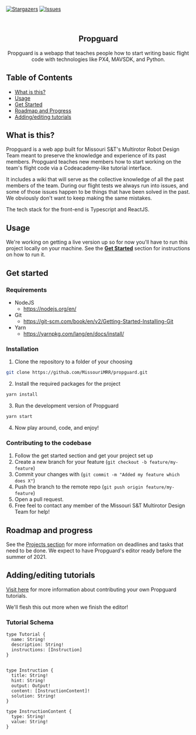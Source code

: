 [![Stargazers][stars-shield]][stars-url]
[![Issues][issues-shield]][issues-url]

<!-- PROJECT LOGO AND TITILE -->
<br />
<p align="center">
    <h2 align="center">Propguard</h2>
    <p align="center">Propguard is a webapp that teaches people how to start writing basic flight code with technologies like PX4, MAVSDK, and Python.</p>
</p>

## Table of Contents

- [What is this?](#what-is-this)
- [Usage](#usage)
- [Get Started](#get-started)
- [Roadmap and Progress](#roadmap-and-progress)
- [Adding/editing tutorials](#adding/editing-tutorials)

## What is this?

Propguard is a web app built for Missouri S&T's Multirotor Robot Design Team meant to preserve the knowledge and experience of its past members. Propguard teaches new members how to start working on the team's flight code via a Codeacademy-like tutorial interface.

It includes a wiki that will serve as the collective knowledge of all the past members of the team. During our flight tests we always run into issues, and some of those issues happen to be things that have been solved in the past. We obviously don't want to keep making the same mistakes.

The tech stack for the front-end is Typescript and ReactJS.

## Usage

We're working on getting a live version up so for now you'll have to run this project locally on your machine. See the [**Get Started**](#get-started) section for instructions on how to run it.

## Get started

### Requirements

- NodeJS
  - https://nodejs.org/en/
- Git
  - https://git-scm.com/book/en/v2/Getting-Started-Installing-Git
- Yarn
  - https://yarnpkg.com/lang/en/docs/install/

### Installation

1. Clone the repository to a folder of your choosing

```sh
git clone https://github.com/MissouriMRR/propguard.git
```

2. Install the required packages for the project

```sh
yarn install
```

3. Run the development version of Propguard

```sh
yarn start
```

4. Now play around, code, and enjoy!

### Contributing to the codebase

1. Follow the get started section and get your project set up
2. Create a new branch for your feature (`git checkout -b feature/my-feature`)
3. Commit your changes with (`git commit -m "Added my feature which does X"`)
4. Push the branch to the remote repo (`git push origin feature/my-feature`)
5. Open a pull request.
6. Free feel to contact any member of the Missouri S&T Multirotor Design Team for help!

## Roadmap and progress

See the [Projects section](https://github.com/MissouriMRR/propguard/projects) for more information on deadlines and tasks that need to be done. We expect to have Propguard's editor ready before the summer of 2021.

<!-- Shield links here -->

[stars-shield]: https://img.shields.io/github/stars/MissouriMRR/propguard
[stars-url]: https://github.com/MissouriMRR/propguard/stargazers
[issues-shield]: https://img.shields.io/github/issues/MissouriMRR/propguard
[issues-url]: https://github.com/othneildrew/Best-README-Template/issues

## Adding/editing tutorials

[Visit here](https://github.com/MissouriMRR/propguard/#contributing-tutorials.md) for more information about contributing your own Propguard tutorials.

We'll flesh this out more when we finish the editor!

### Tutorial Schema

```
type Tutorial {
  name: String!
  description: String!
  instructions: [Instruction]
}


type Instruction {
  title: String!
  hint: String!
  output: Output!
  content: [InstructionContent]!
  solution: String!
}

type InstructionContent {
  type: String!
  value: String!
}
```

